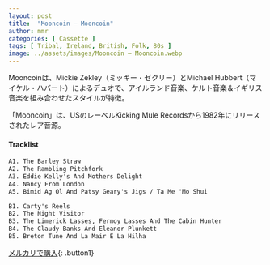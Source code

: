 ```yaml
---
layout: post
title:  "Mooncoin – Mooncoin"
author: mmr
categories: [ Cassette ]
tags: [ Tribal, Ireland, British, Folk, 80s ]
image: ../assets/images/Mooncoin – Mooncoin.webp
---
```


Mooncoinは、Mickie Zekley（ミッキー・ゼクリー）とMichael Hubbert（マイケル・ハバート）によるデュオで、アイルランド音楽、ケルト音楽＆イギリス音楽を組み合わせたスタイルが特徴。

「Mooncoin」は、USのレーベルKicking Mule Recordsから1982年にリリースされたレア音源。


#### Tracklist
```md
A1. The Barley Straw
A2. The Rambling Pitchfork
A3. Eddie Kelly's And Mothers Delight
A4. Nancy From London
A5. Bimid Ag Ol And Patsy Geary's Jigs / Ta Me 'Mo Shui

B1. Carty's Reels
B2. The Night Visitor
B3. The Limerick Lasses, Fermoy Lasses And The Cabin Hunter
B4. The Claudy Banks And Eleanor Plunkett
B5. Breton Tune And La Mair E La Hilha
```

[メルカリで購入](https://jp.mercari.com/item/m23254495215?afid=6142608987){: .button1}